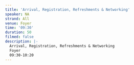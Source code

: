 ```yaml
---
title: 'Arrival, Registration, Refreshments & Networking'
speaker: NA
strand: All
venue: Foyer
time: '09:30'
duration: 50
filmed: false
description: |-
  Arrival, Registration, Refreshments & Networking
  Foyer
  09:30-10:20
---
```


